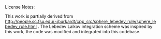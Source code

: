 License Notes:

This work is partially derived from http://people.sc.fsu.edu/~jburkardt/cpp_src/sphere_lebedev_rule/sphere_lebedev_rule.html . The Lebedev Laikov integration scheme was inspired by this work, the code was modified and integrated into this codebase.

